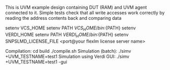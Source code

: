 This is UVM example design containing DUT (RAM) and UVM agent connected to it.
Simple tests check that all write accesses work correctly by reading the address
contents back and comparing data

setenv VCS_HOME <point to your VCS installation>
setenv PATH ${VCS_HOME}/bin:${PATH}
setenv VERDI_HOME <point to your Verdi installation>
setenv PATH ${VERDI_HOME}/bin:${PATH}
setenv SNPSLMD_LICENSE_FILE <port@your flexlm license server name>

Compilation:
cd build
./compile.sh
Simulation (batch):
./simv +UVM_TESTNAME=test1 
Simulation using Verdi GUI:
./simv +UVM_TESTNAME=test1 -gui
